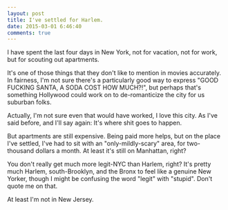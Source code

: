 ```yaml
---
layout: post
title: I've settled for Harlem.
date: 2015-03-01 6:46:40
comments: true
---
```


I have spent the last four days in New York, not for vacation, not for work, but for scouting out apartments.

It's one of those things that they don't like to mention in movies accurately.  In fairness, I'm not sure there's a particularly good way to express "GOOD FUCKING SANTA, A SODA COST HOW MUCH?!", but perhaps that's something Hollywood could work on to de-romanticize the city for us suburban folks.

Actually, I'm not sure even that would have worked, I love this city.  As I've said before, and I'll say again: It's where shit goes to happen.

But apartments are still expensive.  Being paid more helps, but on the place I've settled, I've had to sit with an "only-mildly-scary" area, for two-thousand dollars a month.  At least it's still on Manhattan, right?

You don't really get much more legit-NYC than Harlem, right?  It's pretty much Harlem, south-Brooklyn, and the Bronx to feel like a genuine New Yorker, though I might be confusing the word "legit" with "stupid".  Don't quote me on that.

At least I'm not in New Jersey.
